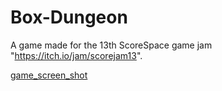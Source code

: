 # Box-Dungeon

A game made for the 13th ScoreSpace game jam "https://itch.io/jam/scorejam13".

[game_screen_shot](https://github.com/AndrewDMorgan/Box-Dungeon/blob/main/Screen%20Shot%202021-05-16%20at%208.51.26%20PM.png)

